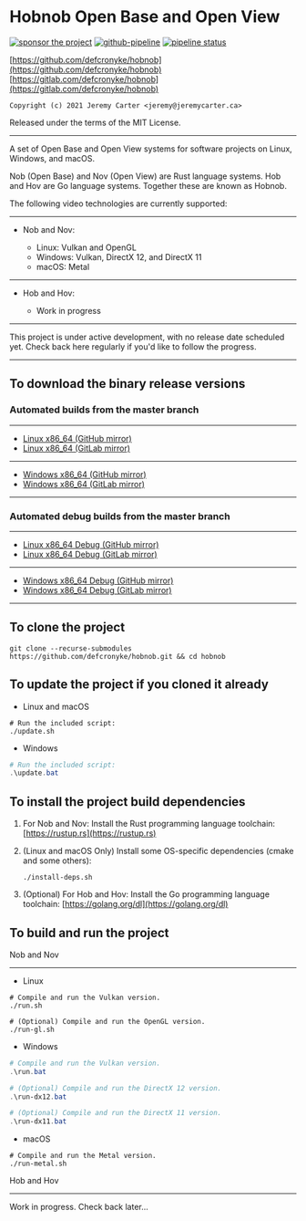 # Hobnob Open Base and Open View

[![sponsor the project](https://img.shields.io/static/v1?label=Sponsor&message=%E2%9D%A4&logo=GitHub&link=https://github.com/sponsors/defcronyke)](https://github.com/sponsors/defcronyke) [![github-pipeline](https://github.com/defcronyke/hobnob/workflows/github-pipeline/badge.svg)](https://github.com/defcronyke/hobnob/actions) [![pipeline status](https://gitlab.com/defcronyke/hobnob/badges/master/pipeline.svg)](https://gitlab.com/defcronyke/hobnob/-/pipelines)

[https://github.com/defcronyke/hobnob](https://github.com/defcronyke/hobnob)  
[https://gitlab.com/defcronyke/hobnob](https://gitlab.com/defcronyke/hobnob)

`Copyright (c) 2021 Jeremy Carter <jeremy@jeremycarter.ca>`

Released under the terms of the MIT License.

---

A set of Open Base and Open View systems for software
projects on Linux, Windows, and macOS.

Nob (Open Base) and Nov (Open View) are Rust language
systems. Hob and Hov are Go language systems. Together
these are known as Hobnob.

The following video technologies are currently supported:

---

- Nob and Nov:

  - Linux: Vulkan and OpenGL
  - Windows: Vulkan, DirectX 12, and DirectX 11
  - macOS: Metal

---

- Hob and Hov:

  - Work in progress

---

This project is under active development, with no
release date scheduled yet. Check back here regularly
if you'd like to follow the progress.

---

## To download the binary release versions

### Automated builds from the master branch

---

- [Linux x86_64 (GitHub mirror)](https://tinyurl.com/github-artifact?repo=defcronyke/hobnob&file=hobnob-release-linux-x86_64)
- [Linux x86_64 (GitLab mirror)](https://gitlab.com/defcronyke/hobnob/-/jobs/artifacts/master/download?job=release-linux-x86_64)

---

- [Windows x86_64 (GitHub mirror)](https://tinyurl.com/github-artifact?repo=defcronyke/hobnob&file=hobnob-release-windows-x86_64)
- [Windows x86_64 (GitLab mirror)](https://gitlab.com/defcronyke/hobnob/-/jobs/artifacts/master/download?job=release-windows-x86_64)

---

### Automated debug builds from the master branch

---

- [Linux x86_64 Debug (GitHub mirror)](https://tinyurl.com/github-artifact?repo=defcronyke/hobnob&file=hobnob-debug-linux-x86_64)
- [Linux x86_64 Debug (GitLab mirror)](https://gitlab.com/defcronyke/hobnob/-/jobs/artifacts/master/download?job=debug-linux-x86_64)

---

- [Windows x86_64 Debug (GitHub mirror)](https://tinyurl.com/github-artifact?repo=defcronyke/hobnob&file=hobnob-debug-windows-x86_64)
- [Windows x86_64 Debug (GitLab mirror)](https://gitlab.com/defcronyke/hobnob/-/jobs/artifacts/master/download?job=debug-windows-x86_64)

---

## To clone the project

```shell
git clone --recurse-submodules https://github.com/defcronyke/hobnob.git && cd hobnob
```

## To update the project if you cloned it already

- Linux and macOS

```shell
# Run the included script:
./update.sh
```

- Windows

```powershell
# Run the included script:
.\update.bat
```

## To install the project build dependencies

1. For Nob and Nov: Install the Rust programming language
   toolchain:
   [https://rustup.rs](https://rustup.rs)

2. (Linux and macOS Only) Install some OS-specific
   dependencies (cmake and some others):

   ```shell
   ./install-deps.sh
   ```

3. (Optional) For Hob and Hov: Install the Go programming
   language toolchain:
   [https://golang.org/dl](https://golang.org/dl)

## To build and run the project

Nob and Nov

---

- Linux

```shell
# Compile and run the Vulkan version.
./run.sh

# (Optional) Compile and run the OpenGL version.
./run-gl.sh
```

- Windows

```powershell
# Compile and run the Vulkan version.
.\run.bat

# (Optional) Compile and run the DirectX 12 version.
.\run-dx12.bat

# (Optional) Compile and run the DirectX 11 version.
.\run-dx11.bat
```

- macOS

```shell
# Compile and run the Metal version.
./run-metal.sh
```

Hob and Hov

---

Work in progress. Check back later...
